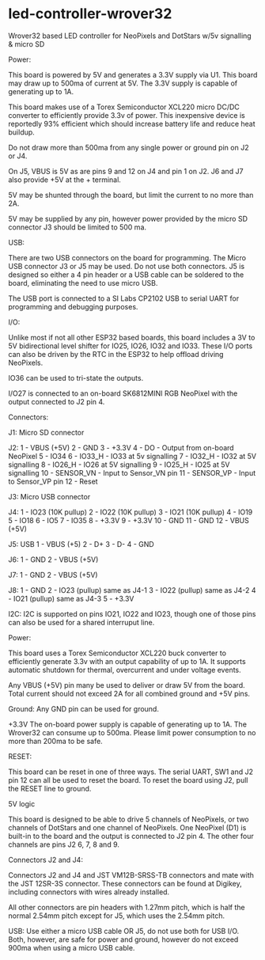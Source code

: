 # led-controller-wrover32
Wrover32 based LED controller for NeoPixels and DotStars w/5v signalling & micro SD

Power:

This board is powered by 5V and generates a 3.3V supply via U1.  This board
may draw up to 500ma of current at 5V.  The 3.3V supply is capable of
generating up to 1A.

This board makes use of a Torex Semiconductor XCL220 micro DC/DC converter
to efficiently provide 3.3v of power.  This inexpensive device is reportedly
93% efficient which should increase battery life and reduce heat buildup.

Do not draw more than 500ma from any single power or ground pin on J2 or J4.

On J5, VBUS is 5V as are pins 9 and 12 on J4 and pin 1 on J2.
J6 and J7 also provide +5V at the + terminal.

5V may be shunted through the board, but limit the current to no more than 2A.

5V may be supplied by any pin, however power provided by the micro SD
connector J3 should be limited to 500 ma.

USB:

There are two USB connectors on the board for programming.  The Micro USB
connector J3 or J5 may be used.  Do not use both connectors.  J5 is designed
so either a 4 pin header or a USB cable can be soldered to the board,
eliminating the need to use micro USB.

The USB port is connected to a SI Labs CP2102 USB to serial UART for
programming and debugging purposes.

I/O:

Unlike most if not all other ESP32 based boards, this board includes a
3V to 5V bidirectional level shifter for IO25, IO26, IO32 and IO33.  These
I/O ports can also be driven by the RTC in the ESP32 to help offload driving
NeoPixels.

IO36 can be used to tri-state the outputs.

I/O27 is connected to an on-board SK6812MINI RGB NeoPixel with the output
connected to J2 pin 4.

Connectors:

J1: Micro SD connector

J2:
1 - VBUS (+5V)
2 - GND
3 - +3.3V
4 - DO - Output from on-board NeoPixel
5 - IO34
6 - IO33_H - IO33 at 5v signalling
7 - IO32_H - IO32 at 5V signalling
8 - IO26_H - IO26 at 5V signalling
9 - IO25_H - IO25 at 5V signalling
10 - SENSOR_VN - Input to Sensor_VN pin
11 - SENSOR_VP - Input to Sensor_VP pin
12 - Reset

J3: Micro USB connector

J4:
1 - IO23 (10K pullup)
2 - IO22 (10K pullup)
3 - IO21 (10K pullup)
4 - IO19
5 - IO18
6 - IO5
7 - IO35
8 - +3.3V
9 - +3.3V
10 - GND
11 - GND
12 - VBUS (+5V)

J5: USB
1 - VBUS (+5)
2 - D+
3 - D-
4 - GND

J6:
1 - GND
2 - VBUS (+5V)

J7:
1 - GND
2 - VBUS (+5V)

J8:
1 - GND
2 - IO23 (pullup) same as J4-1
3 - IO22 (pullup) same as J4-2
4 - IO21 (pullup) same as J4-3
5 - +3.3V

I2C:
I2C is supported on pins IO21, IO22 and IO23, though one of those pins can
also be used for a shared interruput line.

Power:

This board uses a Torex Semiconductor XCL220 buck converter to efficiently
generate 3.3v with an output capability of up to 1A.  It supports automatic
shutdown for thermal, overcurrent and under voltage events.

Any VBUS (+5V) pin many be used to deliver or draw 5V from the board.  Total
current should not exceed 2A for all combined ground and +5V pins.

Ground:
Any GND pin can be used for ground.

+3.3V
The on-board power supply is capable of generating up to 1A.  The Wrover32 can
consume up to 500ma.  Please limit power consumption to no more than 200ma to
be safe.

RESET:

This board can be reset in one of three ways.  The serial UART, SW1 and J2
pin 12 can all be used to reset the board.  To reset the board using J2,
pull the RESET line to ground.

5V logic

This board is designed to be able to drive 5 channels of NeoPixels, or two
channels of DotStars and one channel of NeoPixels.  One NeoPixel (D1) is
built-in to the board and the output is connected to J2 pin 4.  The other
four channels are pins J2 6, 7, 8 and 9.

Connectors J2 and J4:

Connectors J2 and J4 and JST VM12B-SRSS-TB connectors and mate with the
JST 12SR-3S connector.  These connectors can be found at Digikey, including
connectors with wires already installed.

All other connectors are pin headers with 1.27mm pitch, which is half the
normal 2.54mm pitch except for J5, which uses the 2.54mm pitch.

USB:
Use either a micro USB cable OR J5, do not use both for USB I/O.  Both,
however, are safe for power and ground, however do not exceed 900ma
when using a micro USB cable.
